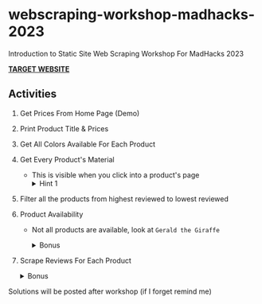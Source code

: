# webscraping-workshop-madhacks-2023
Introduction to Static Site Web Scraping Workshop For MadHacks 2023

[**TARGET WEBSITE**](https://davidteather.github.io/webscraping-workshop-website-madhacks-2023/)

## Activities

1. Get Prices From Home Page (Demo)
2. Print Product Title & Prices
3. Get All Colors Available For Each Product
4. Get Every Product's Material
    - This is visible when you click into a product's page
        <details>
            <summary>Hint 1</summary>
            You'll need to make an additional HTML request for each product.
        </details>
5. Filter all the products from highest reviewed to lowest reviewed
6. Product Availability
    - Not all products are available, look at `Gerald the Giraffe`
        <details>
            <summary>Bonus</summary>

            Add some logic to check products every X minutes, so you can be notified when products come back in stock
            
            
            Note: This website won't have items come back into stock, but if it was a real website you could have a Discord bot or something notify you.
            - Example: Old commisioned project I made (https://github.com/davidteather/Hotukdeals-Discord-Notifier)
        </details>
7. Scrape Reviews For Each Product
    <details>
        <summary>Bonus</summary>

        Try and do sentiment analysis on product reviews and sort by ones with the best average sentiment.

        You might find https://realpython.com/python-nltk-sentiment-analysis/#using-nltks-pre-trained-sentiment-analyzer helpful
    </details>


Solutions will be posted after workshop (if I forget remind me)